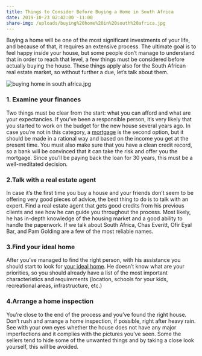 ```yaml
---
title: Things to Consider Before Buying a Home in South Africa
date: 2019-10-23 02:42:00 -11:00
share-img: /uploads/buying%20home%20in%20south%20africa.jpg
---
```


Buying a home will be one of the most significant investments of your life, and because of that, it requires an extensive process. The ultimate goal is to feel happy inside your house, but some people don’t manage to understand that in order to reach that level, a few things must be considered before actually buying the house. These things apply also for the South African real estate market, so without further a due, let’s talk about them.

![buying home in south africa.jpg](/uploads/buying%20home%20in%20south%20africa.jpg)

### 1. Examine your finances

Two things must be clear from the start: what you can afford and what are your expectancies. If you’ve been a responsible person, it’s very likely that you started to work on the budget for the new house several years ago. In case you’re not in this category, a [mortgage](https://content.accesscommercialfinance.com/blog/advantages-of-a-commercial-mortgage) is the second option, but it should be made in a rational way and based on the income you get at the present time. 
You must also make sure that you have a clean credit record, so a bank will be convinced that it can take the risk and offer you the mortgage. Since you’ll be paying back the loan for 30 years, this must be a well-meditated decision.

### 2.Talk with a real estate agent

In case it’s the first time you buy a house and your friends don’t seem to be offering very good pieces of advice, the best thing to do is to talk with an expert. Find a real estate agent that gets good credits from his previous clients and see how he can guide you throughout the process. 
Most likely, he has in-depth knowledge of the housing market and a good ability to handle the paperwork. If we talk about South Africa, Chas Everitt, Ofir Eyal Bar, and Pam Golding are a few of the most reliable names. 

### 3.Find your ideal home

After you’ve managed to find the right person, with his assistance you should start to look for [your ideal home](https://www.your-move.co.uk/buy/guides/finding-your-ideal-home). He doesn’t know what are your priorities, so you should already have a list of the most important characteristics and requirements (location, schools for your kids, recreational areas, infrastructure, etc.)

### 4.Arrange a home inspection

You’re close to the end of the process and you’ve found the right house. Don’t rush and arrange a home inspection, if possible, right after heavy rain. See with your own eyes whether the house does not have any major imperfections and it complies with the pictures you’ve seen. Some the sellers tend to hide some of the unwanted things and by taking a close look yourself, this will be avoided. 

